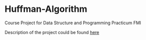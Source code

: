 # Huffman-Algorithm
Course Project for Data Structure and Programming Practicum FMI

Description of the project could be found [here](description.pdf)

